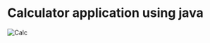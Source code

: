 # Calculator application using java
![Calc](https://user-images.githubusercontent.com/111382157/194764567-fbd17d37-5a8f-4517-886f-f530986b5bcf.png)
